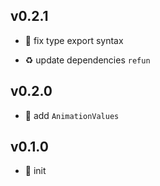 ## v0.2.1

* 🐞 fix type export syntax

* ♻️ update dependencies `refun`

## v0.2.0

* 🌱 add `AnimationValues`

## v0.1.0

* 🐣 init
